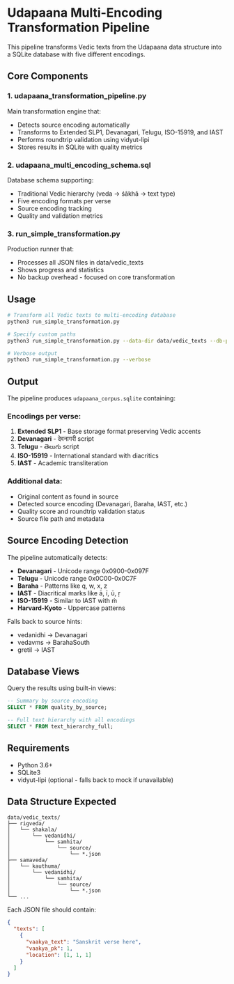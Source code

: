 # Udapaana Multi-Encoding Transformation Pipeline

This pipeline transforms Vedic texts from the Udapaana data structure into a SQLite database with five different encodings.

## Core Components

### 1. **udapaana_transformation_pipeline.py**
Main transformation engine that:
- Detects source encoding automatically
- Transforms to Extended SLP1, Devanagari, Telugu, ISO-15919, and IAST
- Performs roundtrip validation using vidyut-lipi
- Stores results in SQLite with quality metrics

### 2. **udapaana_multi_encoding_schema.sql**
Database schema supporting:
- Traditional Vedic hierarchy (veda → śākhā → text type)
- Five encoding formats per verse
- Source encoding tracking
- Quality and validation metrics

### 3. **run_simple_transformation.py**
Production runner that:
- Processes all JSON files in data/vedic_texts
- Shows progress and statistics
- No backup overhead - focused on core transformation

## Usage

```bash
# Transform all Vedic texts to multi-encoding database
python3 run_simple_transformation.py

# Specify custom paths
python3 run_simple_transformation.py --data-dir data/vedic_texts --db-path udapaana_corpus.sqlite

# Verbose output
python3 run_simple_transformation.py --verbose
```

## Output

The pipeline produces `udapaana_corpus.sqlite` containing:

### Encodings per verse:
1. **Extended SLP1** - Base storage format preserving Vedic accents
2. **Devanagari** - देवनागरी script
3. **Telugu** - తెలుగు script  
4. **ISO-15919** - International standard with diacritics
5. **IAST** - Academic transliteration

### Additional data:
- Original content as found in source
- Detected source encoding (Devanagari, Baraha, IAST, etc.)
- Quality score and roundtrip validation status
- Source file path and metadata

## Source Encoding Detection

The pipeline automatically detects:
- **Devanagari** - Unicode range 0x0900-0x097F
- **Telugu** - Unicode range 0x0C00-0x0C7F  
- **Baraha** - Patterns like q, w, x, z
- **IAST** - Diacritical marks like ā, ī, ū, ṛ
- **ISO-15919** - Similar to IAST with ṁ
- **Harvard-Kyoto** - Uppercase patterns

Falls back to source hints:
- vedanidhi → Devanagari
- vedavms → BarahaSouth
- gretil → IAST

## Database Views

Query the results using built-in views:
```sql
-- Summary by source encoding
SELECT * FROM quality_by_source;

-- Full text hierarchy with all encodings
SELECT * FROM text_hierarchy_full;
```

## Requirements

- Python 3.6+
- SQLite3
- vidyut-lipi (optional - falls back to mock if unavailable)

## Data Structure Expected

```
data/vedic_texts/
├── rigveda/
│   └── shakala/
│       └── vedanidhi/
│           └── samhita/
│               └── source/
│                   └── *.json
├── samaveda/
│   └── kauthuma/
│       └── vedanidhi/
│           └── samhita/
│               └── source/
│                   └── *.json
└── ...
```

Each JSON file should contain:
```json
{
  "texts": [
    {
      "vaakya_text": "Sanskrit verse here",
      "vaakya_pk": 1,
      "location": [1, 1, 1]
    }
  ]
}
```